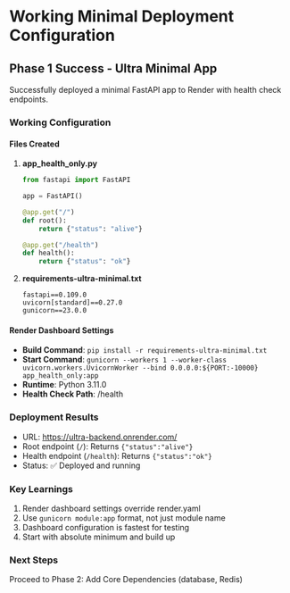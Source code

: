 # Working Minimal Deployment Configuration

## Phase 1 Success - Ultra Minimal App

Successfully deployed a minimal FastAPI app to Render with health check endpoints.

### Working Configuration

#### Files Created

1. **app_health_only.py**

   ```python
   from fastapi import FastAPI

   app = FastAPI()

   @app.get("/")
   def root():
       return {"status": "alive"}

   @app.get("/health")
   def health():
       return {"status": "ok"}
   ```

2. **requirements-ultra-minimal.txt**
   ```
   fastapi==0.109.0
   uvicorn[standard]==0.27.0
   gunicorn==23.0.0
   ```

#### Render Dashboard Settings

- **Build Command**: `pip install -r requirements-ultra-minimal.txt`
- **Start Command**: `gunicorn --workers 1 --worker-class uvicorn.workers.UvicornWorker --bind 0.0.0.0:${PORT:-10000} app_health_only:app`
- **Runtime**: Python 3.11.0
- **Health Check Path**: /health

### Deployment Results

- URL: https://ultra-backend.onrender.com/
- Root endpoint (`/`): Returns `{"status":"alive"}`
- Health endpoint (`/health`): Returns `{"status":"ok"}`
- Status: ✅ Deployed and running

### Key Learnings

1. Render dashboard settings override render.yaml
2. Use `gunicorn module:app` format, not just module name
3. Dashboard configuration is fastest for testing
4. Start with absolute minimum and build up

### Next Steps

Proceed to Phase 2: Add Core Dependencies (database, Redis)
